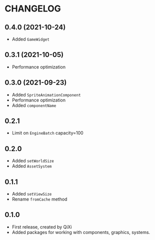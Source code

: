 # CHANGELOG

## 0.4.0 (2021-10-24)
* Added `GameWidget`

## 0.3.1 (2021-10-05)
* Performance optimization

## 0.3.0 (2021-09-23)
* Added `SpriteAnimationComponent`
* Performance optimization
* Added `componentName`

## 0.2.1
* Limit on `EngineBatch` capacity=100

## 0.2.0
* Added `setWorldSize`
* Added `AssetSystem`

## 0.1.1
* Added `setViewSize`
* Rename `fromCache` method

## 0.1.0
* First release, created by QiXi
* Added packages for working with components, graphics, systems.
